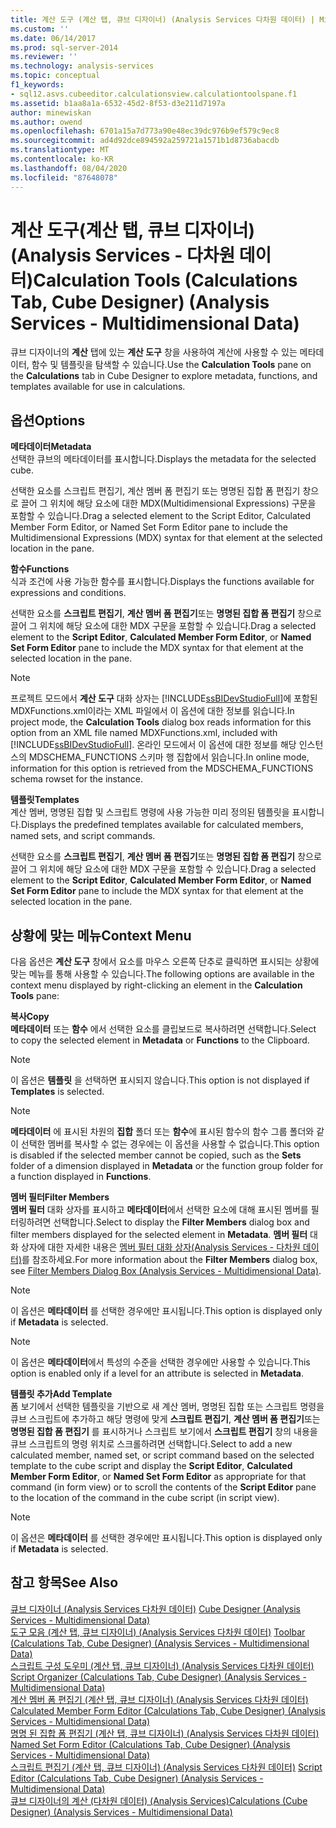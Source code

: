 ```yaml
---
title: 계산 도구 (계산 탭, 큐브 디자이너) (Analysis Services 다차원 데이터) | Microsoft Docs
ms.custom: ''
ms.date: 06/14/2017
ms.prod: sql-server-2014
ms.reviewer: ''
ms.technology: analysis-services
ms.topic: conceptual
f1_keywords:
- sql12.asvs.cubeeditor.calculationsview.calculationtoolspane.f1
ms.assetid: b1aa8a1a-6532-45d2-8f53-d3e211d7197a
author: minewiskan
ms.author: owend
ms.openlocfilehash: 6701a15a7d773a90e48ec39dc976b9ef579c9ec8
ms.sourcegitcommit: ad4d92dce894592a259721a1571b1d8736abacdb
ms.translationtype: MT
ms.contentlocale: ko-KR
ms.lasthandoff: 08/04/2020
ms.locfileid: "87648078"
---
```

# <a name="calculation-tools-calculations-tab-cube-designer-analysis-services---multidimensional-data"></a><span data-ttu-id="27eec-102">계산 도구(계산 탭, 큐브 디자이너)(Analysis Services - 다차원 데이터)</span><span class="sxs-lookup"><span data-stu-id="27eec-102">Calculation Tools (Calculations Tab, Cube Designer) (Analysis Services - Multidimensional Data)</span></span>
  <span data-ttu-id="27eec-103">큐브 디자이너의 **계산** 탭에 있는 **계산 도구** 창을 사용하여 계산에 사용할 수 있는 메타데이터, 함수 및 템플릿을 탐색할 수 있습니다.</span><span class="sxs-lookup"><span data-stu-id="27eec-103">Use the **Calculation Tools** pane on the **Calculations** tab in Cube Designer to explore metadata, functions, and templates available for use in calculations.</span></span>  
  
## <a name="options"></a><span data-ttu-id="27eec-104">옵션</span><span class="sxs-lookup"><span data-stu-id="27eec-104">Options</span></span>  
 <span data-ttu-id="27eec-105">**메타데이터**</span><span class="sxs-lookup"><span data-stu-id="27eec-105">**Metadata**</span></span>  
 <span data-ttu-id="27eec-106">선택한 큐브의 메타데이터를 표시합니다.</span><span class="sxs-lookup"><span data-stu-id="27eec-106">Displays the metadata for the selected cube.</span></span>  
  
 <span data-ttu-id="27eec-107">선택한 요소를 스크립트 편집기, 계산 멤버 폼 편집기 또는 명명된 집합 폼 편집기 창으로 끌어 그 위치에 해당 요소에 대한 MDX(Multidimensional Expressions) 구문을 포함할 수 있습니다.</span><span class="sxs-lookup"><span data-stu-id="27eec-107">Drag a selected element to the Script Editor, Calculated Member Form Editor, or Named Set Form Editor pane to include the Multidimensional Expressions (MDX) syntax for that element at the selected location in the pane.</span></span>  
  
 <span data-ttu-id="27eec-108">**함수**</span><span class="sxs-lookup"><span data-stu-id="27eec-108">**Functions**</span></span>  
 <span data-ttu-id="27eec-109">식과 조건에 사용 가능한 함수를 표시합니다.</span><span class="sxs-lookup"><span data-stu-id="27eec-109">Displays the functions available for expressions and conditions.</span></span>  
  
 <span data-ttu-id="27eec-110">선택한 요소를 **스크립트 편집기**, **계산 멤버 폼 편집기**또는 **명명된 집합 폼 편집기** 창으로 끌어 그 위치에 해당 요소에 대한 MDX 구문을 포함할 수 있습니다.</span><span class="sxs-lookup"><span data-stu-id="27eec-110">Drag a selected element to the **Script Editor**, **Calculated Member Form Editor**, or **Named Set Form Editor** pane to include the MDX syntax for that element at the selected location in the pane.</span></span>  
  
> [!NOTE]  
>  <span data-ttu-id="27eec-111">프로젝트 모드에서 **계산 도구** 대화 상자는 [!INCLUDE[ssBIDevStudioFull](../includes/ssbidevstudiofull-md.md)]에 포함된 MDXFunctions.xml이라는 XML 파일에서 이 옵션에 대한 정보를 읽습니다.</span><span class="sxs-lookup"><span data-stu-id="27eec-111">In project mode, the **Calculation Tools** dialog box reads information for this option from an XML file named MDXFunctions.xml, included with [!INCLUDE[ssBIDevStudioFull](../includes/ssbidevstudiofull-md.md)].</span></span> <span data-ttu-id="27eec-112">온라인 모드에서 이 옵션에 대한 정보를 해당 인스턴스의 MDSCHEMA_FUNCTIONS 스키마 행 집합에서 읽습니다.</span><span class="sxs-lookup"><span data-stu-id="27eec-112">In online mode, information for this option is retrieved from the MDSCHEMA_FUNCTIONS schema rowset for the instance.</span></span>  
  
 <span data-ttu-id="27eec-113">**템플릿**</span><span class="sxs-lookup"><span data-stu-id="27eec-113">**Templates**</span></span>  
 <span data-ttu-id="27eec-114">계산 멤버, 명명된 집합 및 스크립트 명령에 사용 가능한 미리 정의된 템플릿을 표시합니다.</span><span class="sxs-lookup"><span data-stu-id="27eec-114">Displays the predefined templates available for calculated members, named sets, and script commands.</span></span>  
  
 <span data-ttu-id="27eec-115">선택한 요소를 **스크립트 편집기**, **계산 멤버 폼 편집기**또는 **명명된 집합 폼 편집기** 창으로 끌어 그 위치에 해당 요소에 대한 MDX 구문을 포함할 수 있습니다.</span><span class="sxs-lookup"><span data-stu-id="27eec-115">Drag a selected element to the **Script Editor**, **Calculated Member Form Editor**, or **Named Set Form Editor** pane to include the MDX syntax for that element at the selected location in the pane.</span></span>  
  
## <a name="context-menu"></a><span data-ttu-id="27eec-116">상황에 맞는 메뉴</span><span class="sxs-lookup"><span data-stu-id="27eec-116">Context Menu</span></span>  
 <span data-ttu-id="27eec-117">다음 옵션은 **계산 도구** 창에서 요소를 마우스 오른쪽 단추로 클릭하면 표시되는 상황에 맞는 메뉴를 통해 사용할 수 있습니다.</span><span class="sxs-lookup"><span data-stu-id="27eec-117">The following options are available in the context menu displayed by right-clicking an element in the **Calculation Tools** pane:</span></span>  
  
 <span data-ttu-id="27eec-118">**복사**</span><span class="sxs-lookup"><span data-stu-id="27eec-118">**Copy**</span></span>  
 <span data-ttu-id="27eec-119">**메타데이터** 또는 **함수** 에서 선택한 요소를 클립보드로 복사하려면 선택합니다.</span><span class="sxs-lookup"><span data-stu-id="27eec-119">Select to copy the selected element in **Metadata** or **Functions** to the Clipboard.</span></span>  
  
> [!NOTE]  
>  <span data-ttu-id="27eec-120"> 이 옵션은 **템플릿** 을 선택하면 표시되지 않습니다.</span><span class="sxs-lookup"><span data-stu-id="27eec-120">This option is not displayed if **Templates** is selected.</span></span>  
  
> [!NOTE]  
>  <span data-ttu-id="27eec-121">**메타데이터** 에 표시된 차원의 **집합** 폴더 또는 **함수**에 표시된 함수의 함수 그룹 폴더와 같이 선택한 멤버를 복사할 수 없는 경우에는 이 옵션을 사용할 수 없습니다.</span><span class="sxs-lookup"><span data-stu-id="27eec-121">This option is disabled if the selected member cannot be copied, such as the **Sets** folder of a dimension displayed in **Metadata** or the function group folder for a function displayed in **Functions**.</span></span>  
  
 <span data-ttu-id="27eec-122">**멤버 필터**</span><span class="sxs-lookup"><span data-stu-id="27eec-122">**Filter Members**</span></span>  
 <span data-ttu-id="27eec-123">**멤버 필터** 대화 상자를 표시하고 **메타데이터**에서 선택한 요소에 대해 표시된 멤버를 필터링하려면 선택합니다.</span><span class="sxs-lookup"><span data-stu-id="27eec-123">Select to display the **Filter Members** dialog box and filter members displayed for the selected element in **Metadata**.</span></span> <span data-ttu-id="27eec-124">**멤버 필터** 대화 상자에 대한 자세한 내용은 [멤버 필터 대화 상자&#40;Analysis Services - 다차원 데이터&#41;](filter-members-dialog-box-analysis-services-multidimensional-data.md)를 참조하세요.</span><span class="sxs-lookup"><span data-stu-id="27eec-124">For more information about the **Filter Members** dialog box, see [Filter Members Dialog Box &#40;Analysis Services - Multidimensional Data&#41;](filter-members-dialog-box-analysis-services-multidimensional-data.md).</span></span>  
  
> [!NOTE]  
>  <span data-ttu-id="27eec-125"> 이 옵션은 **메타데이터** 를 선택한 경우에만 표시됩니다.</span><span class="sxs-lookup"><span data-stu-id="27eec-125">This option is displayed only if **Metadata** is selected.</span></span>  
  
> [!NOTE]  
>  <span data-ttu-id="27eec-126"> 이 옵션은 **메타데이터**에서 특성의 수준을 선택한 경우에만 사용할 수 있습니다.</span><span class="sxs-lookup"><span data-stu-id="27eec-126">This option is enabled only if a level for an attribute is selected in **Metadata**.</span></span>  
  
 <span data-ttu-id="27eec-127">**템플릿 추가**</span><span class="sxs-lookup"><span data-stu-id="27eec-127">**Add Template**</span></span>  
 <span data-ttu-id="27eec-128">폼 보기에서 선택한 템플릿을 기반으로 새 계산 멤버, 명명된 집합 또는 스크립트 명령을 큐브 스크립트에 추가하고 해당 명령에 맞게 **스크립트 편집기**, **계산 멤버 폼 편집기**또는 **명명된 집합 폼 편집기** 를 표시하거나 스크립트 보기에서 **스크립트 편집기** 창의 내용을 큐브 스크립트의 명령 위치로 스크롤하려면 선택합니다.</span><span class="sxs-lookup"><span data-stu-id="27eec-128">Select to add a new calculated member, named set, or script command based on the selected template to the cube script and display the **Script Editor**, **Calculated Member Form Editor**, or **Named Set Form Editor** as appropriate for that command (in form view) or to scroll the contents of the **Script Editor** pane to the location of the command in the cube script (in script view).</span></span>  
  
> [!NOTE]  
>  <span data-ttu-id="27eec-129"> 이 옵션은 **메타데이터** 를 선택한 경우에만 표시됩니다.</span><span class="sxs-lookup"><span data-stu-id="27eec-129">This option is displayed only if **Metadata** is selected.</span></span>  
  
## <a name="see-also"></a><span data-ttu-id="27eec-130">참고 항목</span><span class="sxs-lookup"><span data-stu-id="27eec-130">See Also</span></span>  
 <span data-ttu-id="27eec-131">[큐브 디자이너 &#40;Analysis Services 다차원 데이터&#41;](cube-designer-analysis-services-multidimensional-data.md) </span><span class="sxs-lookup"><span data-stu-id="27eec-131">[Cube Designer &#40;Analysis Services - Multidimensional Data&#41;](cube-designer-analysis-services-multidimensional-data.md) </span></span>  
 <span data-ttu-id="27eec-132">[도구 모음 &#40;계산 탭, 큐브 디자이너&#41; &#40;Analysis Services 다차원 데이터&#41;](toolbar-calculations-tab-cube-designer-analysis-services-multidimensional-data.md) </span><span class="sxs-lookup"><span data-stu-id="27eec-132">[Toolbar &#40;Calculations Tab, Cube Designer&#41; &#40;Analysis Services - Multidimensional Data&#41;](toolbar-calculations-tab-cube-designer-analysis-services-multidimensional-data.md) </span></span>  
 <span data-ttu-id="27eec-133">[스크립트 구성 도우미 &#40;계산 탭, 큐브 디자이너&#41; &#40;Analysis Services 다차원 데이터&#41;](script-organizer-cube-designer-analysis-services-multidimensional-data.md) </span><span class="sxs-lookup"><span data-stu-id="27eec-133">[Script Organizer &#40;Calculations Tab, Cube Designer&#41; &#40;Analysis Services - Multidimensional Data&#41;](script-organizer-cube-designer-analysis-services-multidimensional-data.md) </span></span>  
 <span data-ttu-id="27eec-134">[계산 멤버 폼 편집기 &#40;계산 탭, 큐브 디자이너&#41; &#40;Analysis Services 다차원 데이터&#41;](calculated-member-form-editor-cube-designer-analysis-services-multidimensional-data.md) </span><span class="sxs-lookup"><span data-stu-id="27eec-134">[Calculated Member Form Editor &#40;Calculations Tab, Cube Designer&#41; &#40;Analysis Services - Multidimensional Data&#41;](calculated-member-form-editor-cube-designer-analysis-services-multidimensional-data.md) </span></span>  
 <span data-ttu-id="27eec-135">[명명 된 집합 폼 편집기 &#40;계산 탭, 큐브 디자이너&#41; &#40;Analysis Services 다차원 데이터&#41;](named-set-form-editor-cube-designer-analysis-services-multidimensional-data.md) </span><span class="sxs-lookup"><span data-stu-id="27eec-135">[Named Set Form Editor &#40;Calculations Tab, Cube Designer&#41; &#40;Analysis Services - Multidimensional Data&#41;](named-set-form-editor-cube-designer-analysis-services-multidimensional-data.md) </span></span>  
 <span data-ttu-id="27eec-136">[스크립트 편집기 &#40;계산 탭, 큐브 디자이너&#41; &#40;Analysis Services 다차원 데이터&#41;](script-editor-calculations-cube-designer-analysis-services-multidimensional-data.md) </span><span class="sxs-lookup"><span data-stu-id="27eec-136">[Script Editor &#40;Calculations Tab, Cube Designer&#41; &#40;Analysis Services - Multidimensional Data&#41;](script-editor-calculations-cube-designer-analysis-services-multidimensional-data.md) </span></span>  
 [<span data-ttu-id="27eec-137">큐브 디자이너의 계산 &#40;다차원 데이터&#41; &#40;Analysis Services&#41;</span><span class="sxs-lookup"><span data-stu-id="27eec-137">Calculations &#40;Cube Designer&#41; &#40;Analysis Services - Multidimensional Data&#41;</span></span>](calculations-cube-designer-analysis-services-multidimensional-data.md)  
  
  
